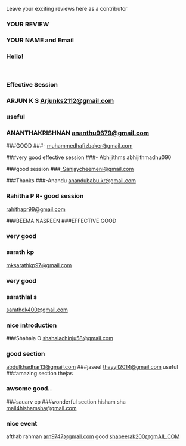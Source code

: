 Leave your exciting reviews here as a contributor

 
### YOUR REVIEW
### YOUR NAME and Email

### Hello!
<br>

### Effective Session
### ARJUN K S Arjunks2112@gmail.com

### useful 
### ANANTHAKRISHNAN ananthu9679@gmail.com

###GOOD 
###- muhammedhafizbaker@gmail.com

###very good effective session
###- Abhijithms abhijithmadhu090

###good session 
###-Sanjaycheemeni@gmail.com

###Thanks
###-Anandu anandubabu.kr@gmail.com

### Rahitha P R- good session 
rahithapr99@gmail.com

###BEEMA NASREEN 
###EFFECTIVE GOOD
### very good
### sarath kp
mksarathkp97@gmail.com
### very good
### sarathlal s
sarathdk400@gmail.com
### nice introduction
###Shahala O
shahalachinju58@gmail.com
### good section
abdulkhadhar13@gmail.com
###jaseel
thayyil2014@gmail.com
useful
###amazing  section
thejas
### awsome good..
###sauarv cp
###wonderful section
hisham sha
mail4hishamsha@gmail.com
### nice event
afthab rahman
arn9747@gmail.com
good 
shabeerak200@gmAIL.COM
